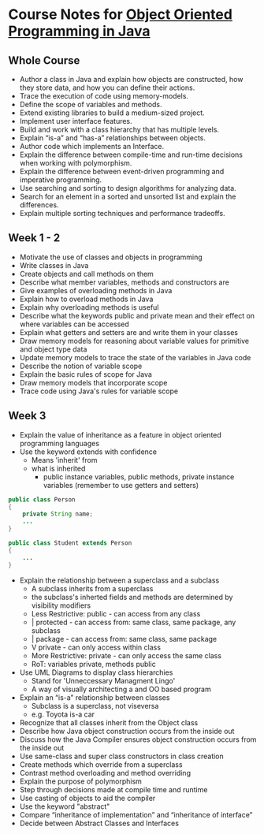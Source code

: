 # Course Notes for [Object Oriented Programming in Java](https://www.coursera.org/learn/object-oriented-java/)

## Whole Course
* Author a class in Java and explain how objects are constructed, how they store data, and how you can define their actions.
* Trace the execution of code using memory-models.
* Define the scope of variables and methods.
* Extend existing libraries to build a medium-sized project.
* Implement user interface features.
* Build and work with a class hierarchy that has multiple levels.
* Explain “is-a” and “has-a” relationships between objects.
* Author code which implements an Interface.
* Explain the difference between compile-time and run-time decisions when working with polymorphism.
* Explain the difference between event-driven programming and imperative programming.
* Use searching and sorting to design algorithms for analyzing data.
* Search for an element in a sorted and unsorted list and explain the differences.
* Explain multiple sorting techniques and performance tradeoffs.

## Week 1 - 2
* Motivate the use of classes and objects in programming
* Write classes in Java
* Create objects and call methods on them
* Describe what member variables, methods and constructors are
* Give examples of overloading methods in Java
* Explain how to overload methods in Java
* Explain why overloading methods is useful
* Describe what the keywords public and private mean and their effect on where variables can be accessed
* Explain what getters and setters are and write them in your classes
* Draw memory models for reasoning about variable values for primitive and object type data
* Update memory models to trace the state of the variables in Java code
* Describe the notion of variable scope
* Explain the basic rules of scope for Java
* Draw memory models that incorporate scope
* Trace code using Java's rules for variable scope

## Week 3
* Explain the value of inheritance as a feature in object oriented programming languages
* Use the keyword extends with confidence
  * Means 'inherit' from
  * what is inherited
    * public instance variables, public methods, private instance variables (remember to use getters and setters)
```java
public class Person
{
	private String name;
	...
}

public class Student extends Person
{
	...
}
```
* Explain the relationship between a superclass and a subclass
  * A subclass inherits from a superclass
  * the subclass's inherted fields and methods are determined by visibility modifiers
  * Less Restrictive: public - can access from any class
  * | protected - can access from: same class, same package, any subclass
  * | package - can access from: same class, same package
  * V private - can only access within class
  * More Restrictive: private - can only access the same class
  * RoT: variables private, methods public 
* Use UML Diagrams to display class hierarchies
  * Stand for 'Unneccessary Managment Lingo'
  * A way of visually architecting a and OO based program
* Explain an “is-a” relationship between classes
  * Subclass is a superclass, not viseversa
  * e.g. Toyota is-a car
* Recognize that all classes inherit from the Object class
* Describe how Java object construction occurs from the inside out
* Discuss how the Java Compiler ensures object construction occurs from the inside out
* Use same-class and super class constructors in class creation
* Create methods which override from a superclass
* Contrast method overloading and method overriding
* Explain the purpose of polymorphism
* Step through decisions made at compile time and runtime
* Use casting of objects to aid the compiler
* Use the keyword "abstract"
* Compare “inheritance of implementation” and “inheritance of interface”
* Decide between Abstract Classes and Interfaces